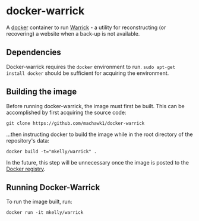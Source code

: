 # docker-warrick
A [docker](https://www.docker.com/) container to run [Warrick](https://code.google.com/p/warrick/) - a utility for reconstructing (or recovering) a website when a back-up is not available.

## Dependencies
Docker-warrick requires the `docker` environment to run. `sudo apt-get install docker` should be sufficient for acquiring the environment.

## Building the image
Before running docker-warrick, the image must first be built. This can be accomplished by first acquiring the source code:

``git clone https://github.com/machawk1/docker-warrick``

...then instructing docker to build the image while in the root directory of the repository's data:

``docker build -t="mkelly/warrick" .``

In the future, this step will be unnecessary once the image is posted to the [Docker registry](https://registry.hub.docker.com/).

## Running Docker-Warrick
To run the image built, run:

``docker run -it mkelly/warrick``
